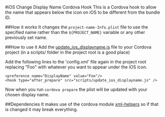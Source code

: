 #iOS Change Display Name Cordova Hook
This is a Cordova hook to allow the name that appears below the icon on iOS to be different from the bundle ID. 

##How it works
It changes the `project-name-Info.plist` file to use the specified name rather than the `${PROJECT_NAME}` variable or any other previously set name. 

##How to use it
Add the [update_ios_displayname.js](https://github.com/jbourgein/ios_change_displayname/tree/master/update_ios_displayname.js) file to your Cordova project (in a scripts/ folder in the project root is a good place)

Add the following lines to the 'config.xml' file again in the project root replacing "Foo" with whatever you want to appear under the iOS icon.

```
<preference name="DisplayName" value="Foo"/>
<hook type="after_prepare" src="scripts/update_ios_displayname.js" />
```

Now when you run `cordova prepare` the plist will be updated with your chosen display name.

##Dependencies
It makes use of the cordova module [xml-helpers](https://github.com/apache/cordova-lib/blob/master/cordova-lib/src/util/xml-helpers.js) so if that is changed it may break everything.